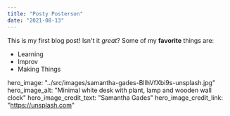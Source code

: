 ```yaml
---
title: "Posty Posterson"
date: "2021-08-13"
---
```

This is my first blog post! Isn't it *great*?
Some of my **favorite** things are:
* Learning
* Improv
* Making Things

hero_image: "../src/images/samantha-gades-BlIhVfXbi9s-unsplash.jpg"
hero_image_alt: "Minimal white desk with plant, lamp and wooden wall clock"
hero_image_credit_text: "Samantha Gades"
hero_image_credit_link: "https://unsplash.com"